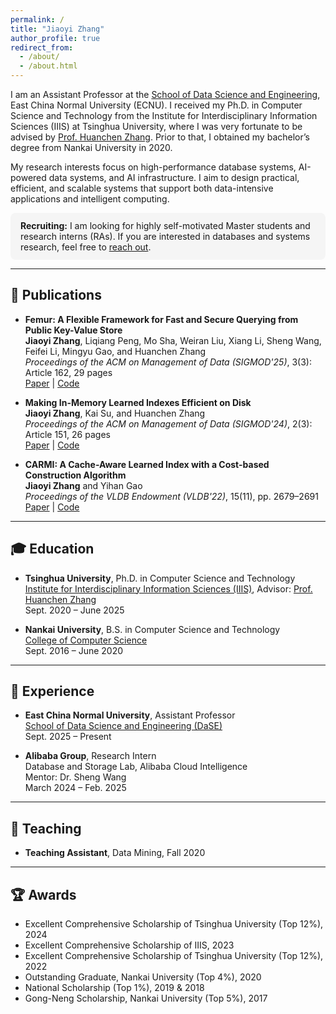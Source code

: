 ```yaml
---
permalink: /
title: "Jiaoyi Zhang"
author_profile: true
redirect_from: 
  - /about/
  - /about.html
---
```


I am an Assistant Professor at the [School of Data Science and Engineering](https://dase.ecnu.edu.cn/), East China Normal University (ECNU). I received my Ph.D. in Computer Science and Technology from the Institute for Interdisciplinary Information Sciences (IIIS) at Tsinghua University, where I was very fortunate to be advised by [Prof. Huanchen Zhang](https://people.iiis.tsinghua.edu.cn/~huanchen/). Prior to that, I obtained my bachelor’s degree from Nankai University in 2020.

My research interests focus on high-performance database systems, AI-powered data systems, and AI infrastructure. I aim to design practical, efficient, and scalable systems that support both data-intensive applications and intelligent computing.


<div style="background-color:#f5f5f5; padding:12px 16px; border-radius:8px; margin:12px 0;">
<strong>Recruiting:</strong> I am looking for highly self-motivated Master students and research interns (RAs).  
If you are interested in databases and systems research, feel free to <a href="mailto:jyzhang@dase.ecnu.edu.cn">reach out</a>.
</div>

---

## 📄 Publications

- **Femur: A Flexible Framework for Fast and Secure Querying from Public Key-Value Store**  
**Jiaoyi Zhang**, Liqiang Peng, Mo Sha, Weiran Liu, Xiang Li, Sheng Wang, Feifei Li, Mingyu Gao, and Huanchen Zhang  
*Proceedings of the ACM on Management of Data (SIGMOD'25)*, 3(3): Article 162, 29 pages  
[Paper](https://doi.org/10.1145/3725299) | [Code](https://github.com/alibaba-edu/mpc4j)

- **Making In-Memory Learned Indexes Efficient on Disk**  
**Jiaoyi Zhang**, Kai Su, and Huanchen Zhang  
*Proceedings of the ACM on Management of Data (SIGMOD'24)*, 2(3): Article 151, 26 pages  
[Paper](https://dl.acm.org/doi/10.1145/3654954) | [Code](https://github.com/JiaoyiZhang/Efficient-Disk-Learned-Index)

- **CARMI: A Cache-Aware Learned Index with a Cost-based Construction Algorithm**  
**Jiaoyi Zhang** and Yihan Gao  
*Proceedings of the VLDB Endowment (VLDB'22)*, 15(11), pp. 2679–2691  
[Paper](https://www.vldb.org/pvldb/vol15/p2679-gao.pdf) | [Code](https://github.com/JiaoyiZhang/CARMI)

---

## 🎓 Education

- **Tsinghua University**, Ph.D. in Computer Science and Technology  
[Institute for Interdisciplinary Information Sciences (IIIS)](https://iiis.tsinghua.edu.cn/en/), Advisor: [Prof. Huanchen Zhang](https://people.iiis.tsinghua.edu.cn/~huanchen/)  
Sept. 2020 – June 2025  

- **Nankai University**, B.S. in Computer Science and Technology  
[College of Computer Science](https://encc.nankai.edu.cn/)  
Sept. 2016 – June 2020  

---

## 💼 Experience

- **East China Normal University**, Assistant Professor  
[School of Data Science and Engineering (DaSE)](https://dase.ecnu.edu.cn/daseeng/)  
Sept. 2025 – Present 

- **Alibaba Group**, Research Intern  
Database and Storage Lab, Alibaba Cloud Intelligence  
Mentor: Dr. Sheng Wang  
March 2024 – Feb. 2025

---

## 🏫 Teaching

- **Teaching Assistant**, Data Mining, Fall 2020  

---

## 🏆 Awards

- Excellent Comprehensive Scholarship of Tsinghua University (Top 12%), 2024  
- Excellent Comprehensive Scholarship of IIIS, 2023  
- Excellent Comprehensive Scholarship of Tsinghua University (Top 12%), 2022  
- Outstanding Graduate, Nankai University (Top 4%), 2020  
- National Scholarship (Top 1%), 2019 & 2018  
- Gong-Neng Scholarship, Nankai University (Top 5%), 2017  

